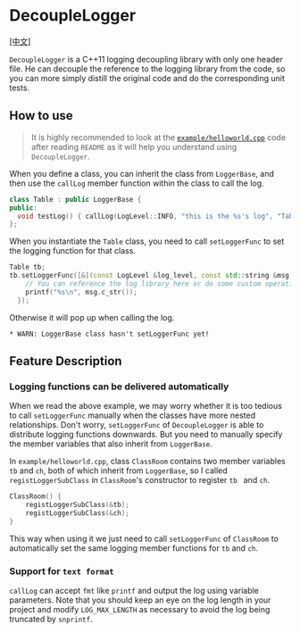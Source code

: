 # DecoupleLogger

[[中文]](README_zhCN.md)

`DecoupleLogger` is a C++11 logging decoupling library with only one header file. He can decouple the reference to the logging library from the code, so you can more simply distill the original code and do the corresponding unit tests.

## How to use

> It is highly recommended to look at the [`example/helloworld.cpp`](example/helloworld.cpp) code after reading `README` as it will help you understand using `DecoupleLogger`.

When you define a class, you can inherit the class from `LoggerBase`, and then use the `callLog` member function within the class to call the log.

```c++
class Table : public LoggerBase {
public:
  void testLog() { callLog(LogLevel::INFO, "this is the %s's log", "Table"); }
};
```

When you instantiate the `Table` class, you need to call `setLoggerFunc` to set the logging function for that class.

```c++
Table tb;
tb.setLoggerFunc([&](const LogLevel &log_level, const std::string &msg) {
    // You can reference the log library here or do some custom operations
    printf("%s\n", msg.c_str());
  });
```

Otherwise it will pop up when calling the log.

```text
* WARN: LoggerBase class hasn't setLoggerFunc yet!
```

## Feature Description

### Logging functions can be delivered automatically

When we read the above example, we may worry whether it is too tedious to call `setLoggerFunc` manually when the classes have more nested relationships. Don't worry, `setLoggerFunc` of `DecoupleLogger` is able to distribute logging functions downwards. But you need to manually specify the member variables that also inherit from `LoggerBase`.

In `example/helloworld.cpp`, class `ClassRoom` contains two member variables `tb` and `ch`, both of which inherit from `LoggerBase`, so I called `registLoggerSubClass` in `ClassRoom`'s constructor to register `tb ` and `ch`.

```c++
ClassRoom() {
    registLoggerSubClass(&tb);
    registLoggerSubClass(&ch);
}
```

This way when using it we just need to call `setLoggerFunc` of `ClassRoom` to automatically set the same logging member functions for `tb` and `ch`.

### Support for `text format`

`callLog` can accept `fmt` like `printf` and output the log using variable parameters. Note that you should keep an eye on the log length in your project and modify `LOG_MAX_LENGTH` as necessary to avoid the log being truncated by `snprintf`.
